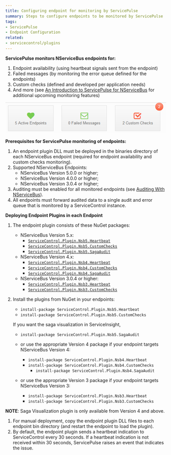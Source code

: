 ```yaml
---
title: Configuring endpoint for monitoring by ServicePulse
summary: Steps to configure endpoints to be monitored by ServicePulse
tags:
- ServicePulse
- Endpoint Configuration
related:
- servicecontrol/plugins
---
```


**ServicePulse monitors NServiceBus endpoints for:**

1. Endpoint availability (using heartbeat signals sent from the endpoint)
1. Failed messages (by monitoring the error queue defined for the endpoints)
1. Custom checks (defined and developed per application needs)
1. And more (see [An Introduction to ServicePulse for NServiceBus](http://particular.net/blog/an-introduction-to-servicepulse-for-nservicebus) for additional upcoming monitoring features)

![ServicePulse dashboard](dashboard.png)

**Prerequisites for ServicePulse monitoring of endpoints:**

1. An endpoint plugin DLL must be deployed in the binaries directory of each NServiceBus endpoint (required for endpoint availability and custom checks monitoring).
1. Supported NServiceBus Endpoints:
    * NServiceBus Version 5.0.0 or higher;
    * NServiceBus Version 4.0.0 or higher;
    * NServiceBus Version 3.0.4 or higher;
1. Auditing must be enabled for all monitored endpoints (see [Auditing With NServiceBus](/nservicebus/operations/auditing.md)).
1. All endpoints must forward audited data to a single audit and error queue that is monitored by a ServiceControl instance.

**Deploying Endpoint Plugins in each Endpoint**

1. The endpoint plugin consists of these NuGet packages:
    * NServiceBus Version 5.x:
        * [`ServiceControl.Plugin.Nsb5.Heartbeat`](https://www.nuget.org/packages/ServiceControl.Plugin.Nsb5.Heartbeat/)
        * [`ServiceControl.Plugin.Nsb5.CustomChecks`](https://www.nuget.org/packages/ServiceControl.Plugin.Nsb5.CustomChecks/)
        * [`ServiceControl.Plugin.Nsb5.SagaAudit`](https://www.nuget.org/packages/ServiceControl.Plugin.Nsb5.SagaAudit/)
    * NServiceBus Version 4.x:
        * [`ServiceControl.Plugin.Nsb4.Heartbeat`](https://www.nuget.org/packages/ServiceControl.Plugin.Nsb4.Heartbeat/)
        * [`ServiceControl.Plugin.Nsb4.CustomChecks`](https://www.nuget.org/packages/ServiceControl.Plugin.Nsb4.CustomChecks/)
        * [`ServiceControl.Plugin.Nsb4.SagaAudit`](https://www.nuget.org/packages/ServiceControl.Plugin.Nsb4.SagaAudit/)
    * NServiceBus Version 3.0.4 or higher:
        * [`ServiceControl.Plugin.Nsb3.Heartbeat`](https://www.nuget.org/packages/ServiceControl.Plugin.Nsb3.Heartbeat/)
        * [`ServiceControl.Plugin.Nsb3.CustomChecks`](https://www.nuget.org/packages/ServiceControl.Plugin.Nsb3.CustomChecks/)

1. Install the plugins from NuGet in your endpoints:
     * `install-package ServiceControl.Plugin.Nsb5.Heartbeat`
     * `install-package ServiceControl.Plugin.Nsb5.CustomChecks`
   
     If you want the saga visualization in ServiceInsight,
     * `install-package ServiceControl.Plugin.Nsb5.SagaAudit`

     * or use the appropriate Version 4 package if your endpoint targets NServiceBus Version 4:
	     * `install-package ServiceControl.Plugin.Nsb4.Heartbeat`
	     * `install-package ServiceControl.Plugin.Nsb4.CustomChecks`
     	     * `install-package ServiceControl.Plugin.Nsb4.SagaAudit`

     * or use the appropriate Version 3 package if your endpoint targets NServiceBus Version 3:
	     * `install-package ServiceControl.Plugin.Nsb3.Heartbeat`
	     * `install-package ServiceControl.Plugin.Nsb3.CustomChecks`

**NOTE**: Saga Visualization plugin is only available from Version 4 and above.
	    
 1. For manual deployment, copy the endpoint plugin DLL files to each endpoint bin directory (and restart the endpoint to load the plugin).
 1. By default, the endpoint plugin sends a heartbeat indication to ServiceControl every 30 seconds. If a heartbeat indication is not received within 30 seconds, ServicePulse raises an event that indicates the issue.
